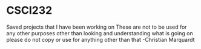 # CSCI232
Saved projects that I have been working on 
These are not to be used for any other purposes other than 
looking and understanding what is going on 
please do not copy or use for anything other than that
  -Christian Marquardt
